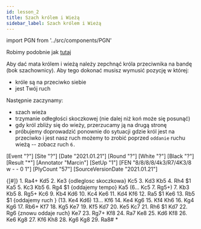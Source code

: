 ```yaml
---
id: lesson_2
title: Szach królem i Wieżą
sidebar_label: Szach królem i Wieżą
---
```


import PGN from '../src/components/PGN'

Robimy podobnie jak [tutaj](krol_i_hetman.md)

Aby dać mata królem i wieżą należy zepchnąć króla przeciwnika na bandę (bok szachownicy).
Aby tego dokonać musisz wymusić pozycję w której:
 
* króle są na przeciwko siebie
* jest Twój ruch

Następnie zaczynamy:

* szach wieża
* trzymanie odłegłości skoczkowej (nie dalej niż koń może się posunąć)
* gdy król zbliży się do wieży, przerzucamy ją na drugą stronę
* próbujemy doprowadzić ponownie do sytuacji gdzie król jest na przeciwko i jest nasz ruch
możemy to zrobić poprzed `oddanie` ruchu wieżą -- zobacz ruch `6.`


<PGN>
[Event "?"]
[Site "?"]
[Date "2021.01.21"]
[Round "?"]
[White "?"]
[Black "?"]
[Result "*"]
[Annotator "Marcin"]
[SetUp "1"]
[FEN "8/8/8/8/4k3/R7/4K3/8 w - - 0 1"]
[PlyCount "57"]
[SourceVersionDate "2021.01.21"]

{[#]} 1. Ra4+ Kd5 2. Ke3 {odleglosc skoczkowa} Kc5 3. Kd3 Kb5 4. Rh4 $1 Ka5 5.
Kc3 Kb5 6. Rg4 $1 {oddajemy tempo} Ka5 (6... Kc5 7. Rg5+) 7. Kb3 Kb5 8. Rg5+
Kc6 9. Kb4 Kd6 10. Kc4 Ke6 11. Kd4 Kf6 12. Ra5 $1 Ke6 13. Rb5 $1 {oddajemy ruch
} (13. Ke4 Kd6) 13... Kf6 14. Ke4 Kg6 15. Kf4 Kh6 16. Kg4 Kg6 17. Rb6+ Kf7 18.
Kg5 Ke7 19. Kf5 Kd7 20. Ke5 Kc7 21. Rh6 $1 Kd7 22. Rg6 {znowu oddaje ruch} Ke7
23. Rg7+ Kf8 24. Ra7 Ke8 25. Kd6 Kf8 26. Ke6 Kg8 27. Kf6 Kh8 28. Kg6 Kg8 29.
Ra8# *
</PGN>
